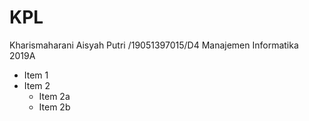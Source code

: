 # KPL
Kharismaharani Aisyah Putri /19051397015/D4 Manajemen Informatika 2019A

* Item 1
* Item 2
  * Item 2a
  * Item 2b
